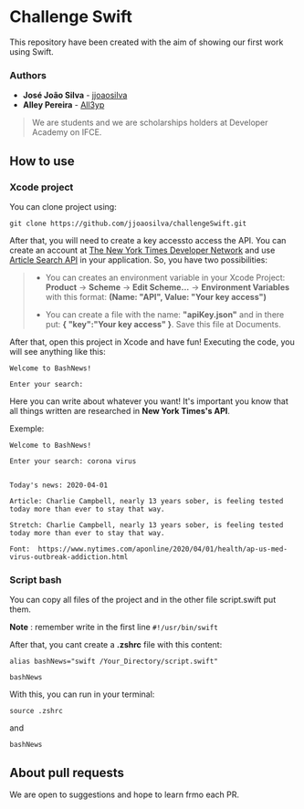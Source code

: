 # Challenge Swift
This repository have been created with the aim of showing our first work using Swift.


### Authors

* **José João Silva** - [jjoaosilva](https://github.com/jjoaosilva/)
* **Alley Pereira** - [All3yp](https://github.com/All3yp/) 

>We are students and we are scholarships holders at Developer Academy on IFCE.

## How to use

### Xcode project
You can clone project using:

`git clone https://github.com/jjoaosilva/challengeSwift.git`

After that, you will need to create a key accessto access the API. You can create an account at [The New York Times Developer Network](https://developer.nytimes.com) and use [Article Search API](https://developer.nytimes.com/docs/articlesearch-product/1/overview) in your application. So, you have two possibilities:

>* You can creates an environment variable in your Xcode Project: **Product** -> **Scheme** -> **Edit Scheme...** -> **Environment Variables** with this format: **(Name: "API", Value: "Your key access")**
>
>* You can create a file with the name: **"apiKey.json"** and in there put: **{
"key":"Your key access" }**. Save this file at Documents.

After that, open this project in Xcode and have fun! Executing the code, you will see anything like this: 

```
Welcome to BashNews!

Enter your search: 
```

Here you can write about whatever you want! It's important you know that all things written are researched in **New York Times's API**.

Exemple:
```
Welcome to BashNews!

Enter your search: corona virus


Today's news: 2020-04-01

Article: Charlie Campbell, nearly 13 years sober, is feeling tested today more than ever to stay that way.  

Stretch: Charlie Campbell, nearly 13 years sober, is feeling tested today more than ever to stay that way.   

Font:  https://www.nytimes.com/aponline/2020/04/01/health/ap-us-med-virus-outbreak-addiction.html  
```

### Script bash

You can copy all files of the project and in the other file script.swift put them.

**Note** : remember write in the first line `#!/usr/bin/swift`

After that, you cant create a **.zshrc** file with this content:

```
alias bashNews="swift /Your_Directory/script.swift"

bashNews
```
With this, you can run in your terminal:

`source .zshrc`

and

`bashNews`

## About pull requests
We are open to suggestions and hope to learn frmo each PR.
